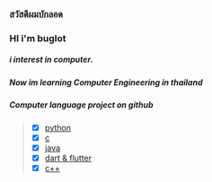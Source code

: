 ### สวัสดีผมบักลอด
### HI i'm buglot
##### i interest in computer. 
##### Now im learning Computer Engineering in thailand
##### Computer language project on github 
 > - [x] [python](https://github.com/buglot/buglot/blob/main/pthon.md)
 > - [x] [c](https://github.com/buglot/buglot/blob/main/c_cpp.md)
 > - [x] [java](https://github.com/buglot/buglot/blob/main/java.md)
 > - [x] [dart & flutter](https://github.com/buglot/buglot/blob/main/dart_flutter.md)
 > - [x] [c++](https://github.com/buglot/buglot/blob/main/c_cpp.md)

<!---
buglot/buglot is a ✨ special ✨ repository because its `README.md` (this file) appears on your GitHub profile.
You can click the Preview link to take a look at your changes.
--->
